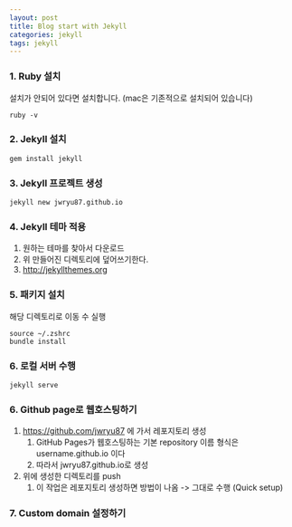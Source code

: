 ```yaml
---
layout: post
title: Blog start with Jekyll
categories: jekyll
tags: jekyll
---
```


### 1. Ruby 설치

설치가 안되어 있다면 설치합니다.
(mac은 기존적으로 설치되어 있습니다)

```
ruby -v
```

### 2. Jekyll 설치

```
gem install jekyll
```

### 3. Jekyll 프로젝트 생성

```
jekyll new jwryu87.github.io
```

### 4. Jekyll 테마 적용

1. 원하는 테마를 찾아서 다운로드
2. 위 만들어진 디렉토리에 덮어쓰기한다.
3. http://jekyllthemes.org

### 5. 패키지 설치

해당 디렉토리로 이동 수 실행

```
source ~/.zshrc
bundle install
```

### 6. 로컬 서버 수행

```
jekyll serve
```

### 6. Github page로 웹호스팅하기

1. https://github.com/jwryu87 에 가서 레포지토리 생성
    1. GitHub Pages가 웹호스팅하는 기본 repository 이름 형식은 username.github.io 이다
    2. 따라서 jwryu87.github.io로 생성
2. 위에 생성한 디렉토리를 push
    1. 이 작업은 레포지토리 생성하면 방법이 나옴 -> 그대로 수행 (Quick setup)

### 7. Custom domain 설정하기
   